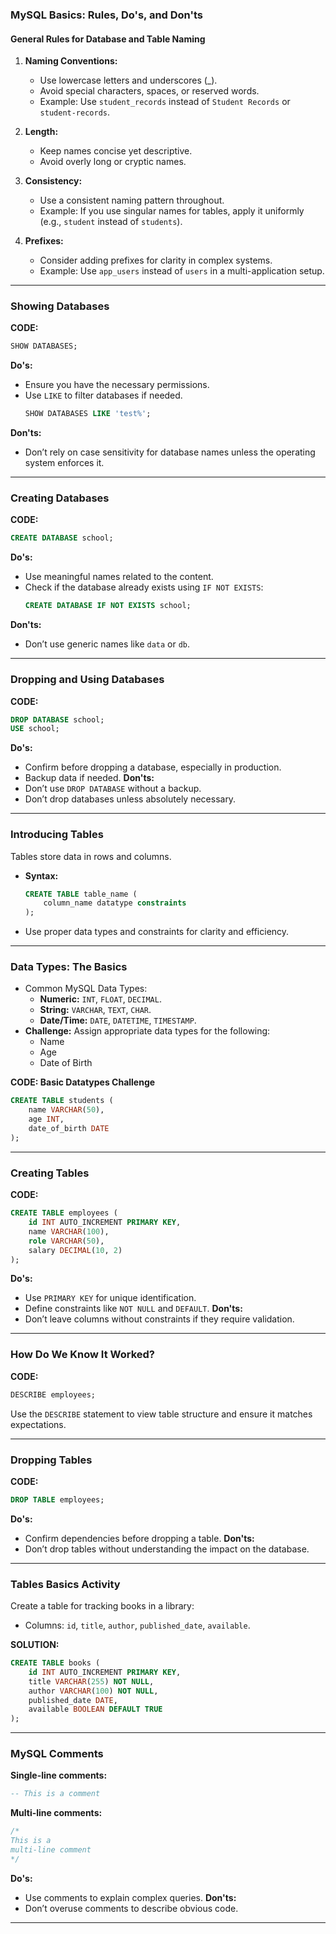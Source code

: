 ### MySQL Basics: Rules, Do's, and Don'ts

#### General Rules for Database and Table Naming
1. **Naming Conventions:**
   - Use lowercase letters and underscores (_).
   - Avoid special characters, spaces, or reserved words.
   - Example: Use `student_records` instead of `Student Records` or `student-records`.

2. **Length:**
   - Keep names concise yet descriptive.
   - Avoid overly long or cryptic names.

3. **Consistency:**
   - Use a consistent naming pattern throughout.
   - Example: If you use singular names for tables, apply it uniformly (e.g., `student` instead of `students`).

4. **Prefixes:**
   - Consider adding prefixes for clarity in complex systems.
   - Example: Use `app_users` instead of `users` in a multi-application setup.

---

### Showing Databases
**CODE:**
```sql
SHOW DATABASES;
```
**Do's:**
- Ensure you have the necessary permissions.
- Use `LIKE` to filter databases if needed.
  ```sql
  SHOW DATABASES LIKE 'test%';
  ```
**Don'ts:**
- Don’t rely on case sensitivity for database names unless the operating system enforces it.

---

### Creating Databases
**CODE:**
```sql
CREATE DATABASE school;
```
**Do's:**
- Use meaningful names related to the content.
- Check if the database already exists using `IF NOT EXISTS`:
  ```sql
  CREATE DATABASE IF NOT EXISTS school;
  ```
**Don'ts:**
- Don’t use generic names like `data` or `db`.

---

### Dropping and Using Databases
**CODE:**
```sql
DROP DATABASE school;
USE school;
```
**Do's:**
- Confirm before dropping a database, especially in production.
- Backup data if needed.
**Don'ts:**
- Don’t use `DROP DATABASE` without a backup.
- Don’t drop databases unless absolutely necessary.

---

### Introducing Tables
Tables store data in rows and columns.
- **Syntax:**
  ```sql
  CREATE TABLE table_name (
      column_name datatype constraints
  );
  ```
- Use proper data types and constraints for clarity and efficiency.

---

### Data Types: The Basics
- Common MySQL Data Types:
  - **Numeric:** `INT`, `FLOAT`, `DECIMAL`.
  - **String:** `VARCHAR`, `TEXT`, `CHAR`.
  - **Date/Time:** `DATE`, `DATETIME`, `TIMESTAMP`.
- **Challenge:** Assign appropriate data types for the following:
  - Name
  - Age
  - Date of Birth

**CODE: Basic Datatypes Challenge**
```sql
CREATE TABLE students (
    name VARCHAR(50),
    age INT,
    date_of_birth DATE
);
```

---

### Creating Tables
**CODE:**
```sql
CREATE TABLE employees (
    id INT AUTO_INCREMENT PRIMARY KEY,
    name VARCHAR(100),
    role VARCHAR(50),
    salary DECIMAL(10, 2)
);
```
**Do's:**
- Use `PRIMARY KEY` for unique identification.
- Define constraints like `NOT NULL` and `DEFAULT`.
**Don'ts:**
- Don’t leave columns without constraints if they require validation.

---

### How Do We Know It Worked?
**CODE:**
```sql
DESCRIBE employees;
```
Use the `DESCRIBE` statement to view table structure and ensure it matches expectations.

---

### Dropping Tables
**CODE:**
```sql
DROP TABLE employees;
```
**Do's:**
- Confirm dependencies before dropping a table.
**Don'ts:**
- Don’t drop tables without understanding the impact on the database.

---

### Tables Basics Activity
Create a table for tracking books in a library:
- Columns: `id`, `title`, `author`, `published_date`, `available`.

**SOLUTION:**
```sql
CREATE TABLE books (
    id INT AUTO_INCREMENT PRIMARY KEY,
    title VARCHAR(255) NOT NULL,
    author VARCHAR(100) NOT NULL,
    published_date DATE,
    available BOOLEAN DEFAULT TRUE
);
```

---

### MySQL Comments
**Single-line comments:**
```sql
-- This is a comment
```
**Multi-line comments:**
```sql
/*
This is a
multi-line comment
*/
```
**Do's:**
- Use comments to explain complex queries.
**Don'ts:**
- Don’t overuse comments to describe obvious code.


---

